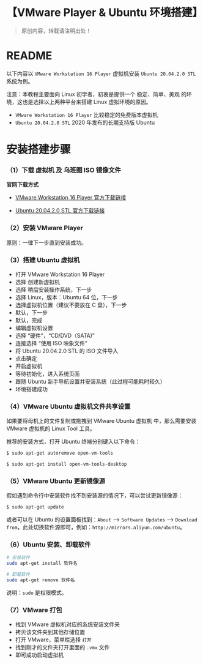 # 【VMware Player & Ubuntu 环境搭建】

> 原创内容，转载请注明出处！

# README

以下内容以 `VMware Workstation 16 Player` 虚拟机安装 `Ubuntu 20.04.2.0 STL` 系统为例。

注意：本教程主要面向 Linux 初学者，初衷是提供一个 稳定、简单、美观 的环境，这也是选择以上两种平台来搭建 Linux 虚拟环境的原因。

- `VMware Workstation 16 Player` 比较稳定的免费版本虚拟机
- `Ubuntu 20.04.2.0 STL` 2020 年发布的长期支持版 Ubuntu

# 安装搭建步骤

### （1）下载 虚拟机 及 乌班图 ISO 镜像文件

**官网下载方式**

- [VMware Workstation 16 Player 官方下载链接](https://www.vmware.com/cn/products/workstation-player/workstation-player-evaluation.html)

- [Ubuntu 20.04.2.0 STL 官方下载链接](https://cn.ubuntu.com/download)

### （2）安装 VMware Player

原则：一律下一步直到安装成功。

### （3）搭建 Ubuntu 虚拟机

- 打开 VMware Workstation 16 Player
- 选择 创建新虚拟机
- 选择 稍后安装操作系统，下一步
- 选择 Linux，版本：Ubuntu 64 位，下一步
- 选择虚拟机位置（建议不要放在 C 盘），下一步
- 默认，下一步
- 默认，完成
- 编辑虚拟机设置
- 选择 “硬件”，“CD/DVD（SATA)”
- 连接选择 “使用 ISO 映象文件”
- 将 Ubuntu 20.04.2.0 STL 的 ISO 文件导入
- 点击确定
- 开启虚拟机
- 等待初始化，进入系统页面
- 跟随 Ubuntu 新手导航设置并安装系统（此过程可能耗时较久）
- 环境搭建成功

### （4）VMware Ubuntu 虚拟机文件共享设置

如果要将母机上的文件复制或拖拽到 VMware Ubuntu 虚拟机 中，那么需要安装 VMware 虚拟机的 Linux Tool 工具。

推荐的安装方式，打开 Ubuntu 终端分别键入以下命令：

```bash
$ sudo apt-get autoremove open-vm-tools

$ sudo apt-get install open-vm-tools-desktop 
```

### （5）VMware Ubuntu 更新镜像源

假如遇到命令行中安装软件找不到安装源的情况下，可以尝试更新镜像源：

```bash
$ sudo apt-get update
```

或者可以在 Ubuntu 的设置面板找到：`About` ——> `Software Updates` ——> `Download from`，此处切换软件源即可，例如：`http://mirrors.aliyun.com/ubuntu`。

### （6）Ubuntu 安装、卸载软件

```bash
# 安装软件
sudo apt-get install 软件名

# 卸载软件
sudo apt-get remove 软件名
```

说明：`sudo` 是权限模式。

### （7）VMware 打包

- 找到 VMware 虚拟机对应的系统安装文件夹
- 拷贝该文件夹到其他存储位置
- 打开 VMware，菜单栏选择 `打开`
- 找到刚才的文件夹打开里面的 `.vmx` 文件
- 即可成功启动虚拟机

